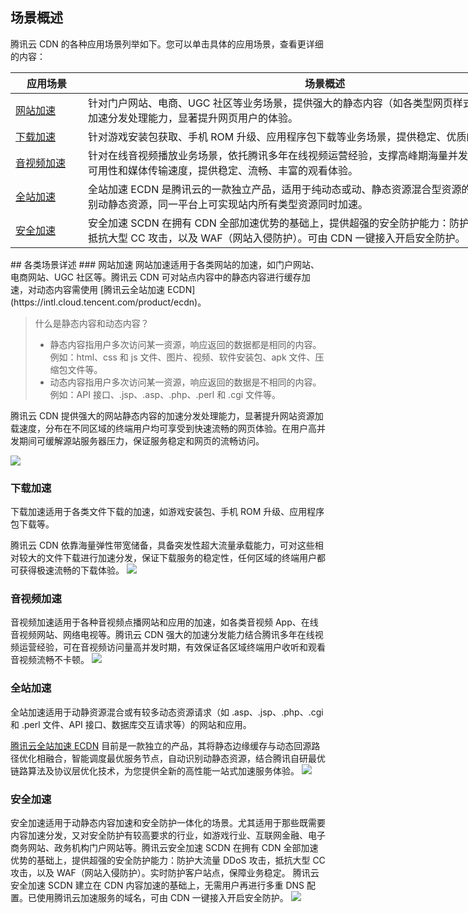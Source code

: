 ## 场景概述
腾讯云 CDN 的各种应用场景列举如下。您可以单击具体的应用场景，查看更详细的内容：

<table  style="width:890">
<thead>
	<tr>
		<th scope="col" style="width: 100px;"> 应用场景</th>
		<th scope="col">场景概述</th>
	</tr>
</thead>
<tbody>
	<tr>
	<td><a href = "#m1">网站加速</a></td>
		<td >针对门户网站、电商、UGC 社区等业务场景，提供强大的静态内容（如各类型网页样式、图片、小文件）加速分发处理能力，显著提升网页用户的体验。 </td>
	</tr>
	<tr>
		<td><a href = "#m2">下载加速</a></td>
		<td >针对游戏安装包获取、手机 ROM 升级、应用程序包下载等业务场景，提供稳定、优质的下载加速。 </td>
	</tr>
	<tr>
		<td><a href = "#m3">音视频加速</a></td>
		<td>针对在线音视频播放业务场景，依托腾讯多年在线视频运营经验，支撑高峰期海量并发，有效保证服务的高可用性和媒体传输速度，提供稳定、流畅、丰富的观看体验。 </td>
	</tr>
	<tr>
		<td><a href = "#m4">全站加速</a></td>
		<td >全站加速 ECDN 是腾讯云的一款独立产品，适用于纯动态或动、静态资源混合型资源的一站式加速，自动识别动静态资源，同一平台上可实现站内所有类型资源同时加速。 </td>
	</tr>
	<tr>
		<td><a href = "#m5">安全加速</a></td>
		<td >安全加速 SCDN 在拥有 CDN 全部加速优势的基础上，提供超强的安全防护能力：防护大流量 DDoS 攻击，抵抗大型 CC 攻击，以及 WAF（网站入侵防护）。可由 CDN 一键接入开启安全防护。</td>
	</tr>
</tbody>
</table>
## 各类场景详述
<span ID = "m1"></span>
### 网站加速
网站加速适用于各类网站的加速，如门户网站、电商网站、UGC 社区等。腾讯云 CDN 可对站点内容中的静态内容进行缓存加速，对动态内容需使用 [腾讯云全站加速 ECDN](https://intl.cloud.tencent.com/product/ecdn)。

<blockquote class="d-mod-explain">
<div class="d-mod-title d-explain-title">
<i class="d-icon-explain"></i>什么是静态内容和动态内容？
</div>
<p></p>	
<ul>	
<li>静态内容指用户多次访问某一资源，响应返回的数据都是相同的内容。<br>例如：html、css 和 js 文件、图片、视频、软件安装包、apk 文件、压缩包文件等。</li>
<li>动态内容指用户多次访问某一资源，响应返回的数据是不相同的内容。<br>例如：API 接口、.jsp、.asp、.php、.perl 和 .cgi 文件等。</li>
</ul>	
</blockquote>
腾讯云 CDN 提供强大的网站静态内容的加速分发处理能力，显著提升网站资源加载速度，分布在不同区域的终端用户均可享受到快速流畅的网页体验。在用户高并发期间可缓解源站服务器压力，保证服务稳定和网页的流畅访问。

![](https://main.qcloudimg.com/raw/c2291b131ce33d1eb39ec35167453437.png)


<span ID = "m2"></span>
### 下载加速
下载加速适用于各类文件下载的加速，如游戏安装包、手机 ROM 升级、应用程序包下载等。

腾讯云 CDN 依靠海量弹性带宽储备，具备突发性超大流量承载能力，可对这些相对较大的文件下载进行加速分发，保证下载服务的稳定性，任何区域的终端用户都可获得极速流畅的下载体验。
![](https://main.qcloudimg.com/raw/ada400d5a04d58fb73662e6bc028232c.png)


<span ID = "m3"></span>
### 音视频加速
音视频加速适用于各种音视频点播网站和应用的加速，如各类音视频 App、在线音视频网站、网络电视等。腾讯云 CDN 强大的加速分发能力结合腾讯多年在线视频运营经验，可在音视频访问量高并发时期，有效保证各区域终端用户收听和观看音视频流畅不卡顿。
![](https://main.qcloudimg.com/raw/0e852cfff1cd2f131f3ab1256a5b3a51.png)


<span ID = "m4"></span>
### 全站加速
全站加速适用于动静资源混合或有较多动态资源请求（如 .asp、.jsp、.php、.cgi 和 .perl 文件、API 接口、数据库交互请求等）的网站和应用。

[腾讯云全站加速 ECDN](https://intl.cloud.tencent.com/product/ecdn) 目前是一款独立的产品，其将静态边缘缓存与动态回源路径优化相融合，智能调度最优服务节点，自动识别动静态资源，结合腾讯自研最优链路算法及协议层优化技术，为您提供全新的高性能一站式加速服务体验。
![](https://main.qcloudimg.com/raw/a6f7d54e98720a3d4a18d673fc1f9b4c.png)

<span ID = "m5"></span>

### 安全加速
安全加速适用于动静态内容加速和安全防护一体化的场景。尤其适用于那些既需要内容加速分发，又对安全防护有较高要求的行业，如游戏行业、互联网金融、电子商务网站、政务机构门户网站等。腾讯云安全加速 SCDN 在拥有 CDN 全部加速优势的基础上，提供超强的安全防护能力：防护大流量 DDoS 攻击，抵抗大型 CC 攻击，以及 WAF（网站入侵防护）。实时防护客户站点，保障业务稳定。
腾讯云安全加速 SCDN 建立在 CDN 内容加速的基础上，无需用户再进行多重 DNS 配置。已使用腾讯云加速服务的域名，可由 CDN 一键接入开启安全防护。
![](https://main.qcloudimg.com/raw/164d28b237eb5dbe05a57b631d98616e.png)



